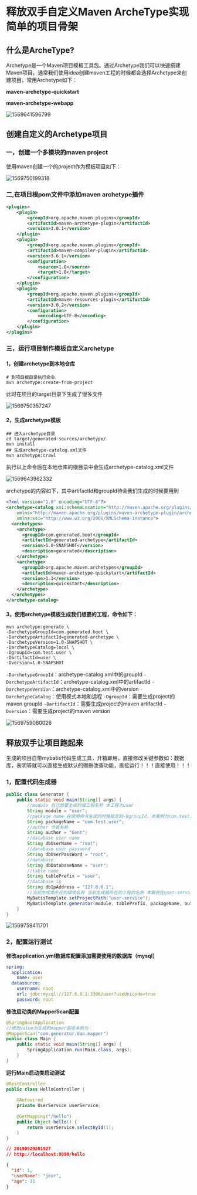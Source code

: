 # 释放双手自定义Maven ArcheType实现简单的项目骨架

## 什么是ArcheType?

Archetype是一个Maven项目模板工具包。通过Archetype我们可以快速搭建Maven项目。通常我们使用idea创建maven工程的时候都会选择Archetype来创建项目，常用Archetype如下：

**maven-archetype-quickstart**

**maven-archetype-webapp**

![1569641596799](https://raw.githubusercontent.com/qianjiangtao/image/master/maven/1569641596799.png)

## 创建自定义的Archetype项目

### 一，创建一个多模块的maven project

使用maven创建一个的project作为模板项目如下：

![1569750199318](https://raw.githubusercontent.com/qianjiangtao/image/master/maven/1569750199318.png)

### 二,在项目根pom文件中添加maven archetype插件

```xml
<plugins>
    <plugin>
        <groupId>org.apache.maven.plugins</groupId>
        <artifactId>maven-archetype-plugin</artifactId>
        <version>3.0.1</version>
    </plugin>
    <plugin>
        <groupId>org.apache.maven.plugins</groupId>
        <artifactId>maven-compiler-plugin</artifactId>
        <version>3.6.1</version>
        <configuration>
            <source>1.8</source>
            <target>1.8</target>
        </configuration>
    </plugin>
    <plugin>
        <groupId>org.apache.maven.plugins</groupId>
        <artifactId>maven-resources-plugin</artifactId>
        <version>3.0.2</version>
        <configuration>
            <encoding>UTF-8</encoding>
        </configuration>
    </plugin>
</plugins>
```

### 三，运行项目制作模板自定义archetype

#### 1，创建archetype到本地仓库

```
# 到项目根目录执行命令
mvn archetype:create-from-project 
```

此时在项目的target目录下生成了很多文件

![1569750357247](https://raw.githubusercontent.com/qianjiangtao/image/master/maven/1569643535393.png)



#### 2，生成archetype模板

```shell
## 进入archetype目录
cd target/generated-sources/archetype/
mvn install
## 生成archetype-catalog.xml文件
mvn archetype:crawl
```

执行以上命令后在本地仓库的根目录中会生成archetype-catalog.xml文件

![1569643962332](https://raw.githubusercontent.com/qianjiangtao/image/master/maven/1569643962332.png)

archetype的内容如下，其中artifactId和groupId待会我们生成的时候要用到

```xml
<?xml version="1.0" encoding="UTF-8"?>
<archetype-catalog xsi:schemaLocation="http://maven.apache.org/plugins/maven-archetype-plugin/archetype-catalog/1.0.0 http://maven.apache.org/xsd/archetype-catalog-1.0.0.xsd"
    xmlns="http://maven.apache.org/plugins/maven-archetype-plugin/archetype-catalog/1.0.0"
    xmlns:xsi="http://www.w3.org/2001/XMLSchema-instance">
  <archetypes>
    <archetype>
      <groupId>com.generated.boot</groupId>
      <artifactId>generated-archetype</artifactId>
      <version>1.0-SNAPSHOT</version>
      <description>generated</description>
    </archetype>
    <archetype>
      <groupId>org.apache.maven.archetypes</groupId>
      <artifactId>maven-archetype-quickstart</artifactId>
      <version>1.1</version>
      <description>quickstart</description>
    </archetype>
  </archetypes>
</archetype-catalog>
```

#### 3，使用archetype模板生成我们想要的工程，命令如下：

```shell
mvn archetype:generate \
-DarchetypeGroupId=com.generated.boot \
-DarchetypeArtifactId=generated-archetype \
-DarchetypeVersion=1.0-SNAPSHOT \
-DarchetypeCatalog=local \
-DgroupId=com.test.user \
-DartifactId=user \
-Dversion=1.0-SNAPSHOT
```

`-DarchetypeGroupId`：archetype-catalog.xml中的groupId
`-DarchetypeArtifactId`：archetype-catalog.xml中的artifactId
`-DarchetypeVersion`：archetype-catalog.xml中的version
`-DarchetypeCatalog`：使用模式本地和远程
`-DgroupId`：需要生成project的maven groupId
`-DartifactId`：需要生成project的maven artifactId
`-Dversion`：需要生成project的maven version

![1569759080026](https://raw.githubusercontent.com/qianjiangtao/image/master/maven/1569759080026.png)

## 释放双手让项目跑起来

生成的项目自带mybatis代码生成工具，开箱即用，直接修改关键参数如：数据库，表明等就可以直接生成默认的赠删改查功能，直接运行！！！直接使用！！！

### 1，配置代码生成器

```java
public class Generator {
    public static void main(String[] args) {
        //module 自己想要生成的根工程名称 本工程为user
        String module = "user";
        //package name 在使用命令生成的时候指定的-DgroupId，本案例为com.test.user
        String packageName = "com.test.user";
        //author 作者名称
        String author = "Gent";
        //database user name 
        String dbUserName = "root";
        //database user password
        String dbUserPassWord = "root";
        //database
        String dbDatabaseName = "user";
        //table name
        String tablePrefix = "user";
        //database ip
        String dbIpAddress = "127.0.0.1";
        //当前生成类所在的模块名称 当前生成器所在的工程的名称 本案例在user-service中
        MyBatisTemplate.setProjectPath("user-service");
        MyBatisTemplate.generator(module, tablePrefix, packageName, author, dbUserName, dbUserPassWord, dbIpAddress, dbDatabaseName);
    }
}
```

![1569759411701](https://raw.githubusercontent.com/qianjiangtao/image/master/maven/1569759411701.png)

### 2，配置运行测试

**修改application.yml数据库配置添加需要使用的数据库（mysql）**

```yml
spring:
  application:
    name: user
  datasource:
    username: root
    url: jdbc:mysql://127.0.0.1:3306/user?useUnicode=true
    password: root
```

**修改启动类的MapperScan配置**

```java
@SpringBootApplication
//修改value为生成的mapper路径本例为：
@MapperScan("com.generator.dao.mapper")
public class Main {
    public static void main(String[] args) {
        SpringApplication.run(Main.class, args);
    }
}
```

**运行Main启动类启动测试**

```java
@RestController
public class HelloController {
    
    @Autowired
    private UserService userService;
    
    @GetMapping("/hello")
    public Object hello() {
        return userService.selectById(1);
    }
}

```

```json
// 20190929201927
// http://localhost:9090/hello

{
  "id": 1,
  "userName": "jour",
  "age": 11
}

```